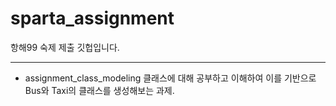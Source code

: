 # sparta_assignment
항해99 숙제 제출 깃헙입니다.

---
* assignment_class_modeling
클래스에 대해 공부하고 이해하여 이를 기반으로 Bus와 Taxi의 클래스를 생성해보는 과제.



